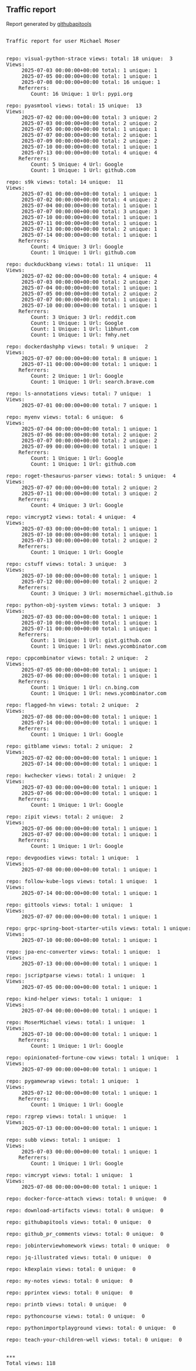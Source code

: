 <h2> Traffic report </h2>

Report generated by <a href="https://github.com/MoserMichael/githubapitools">githubapitools</a>

<pre>

Traffic report for user Michael Moser


repo: visual-python-strace views: total: 18 unique:  3
Views:
	 2025-07-03 00:00:00+00:00 total: 1 unique: 1
	 2025-07-05 00:00:00+00:00 total: 1 unique: 1
	 2025-07-08 00:00:00+00:00 total: 16 unique: 1
	Referrers:
		Count: 16 Unique: 1 Url: pypi.org

repo: pyasmtool views: total: 15 unique:  13
Views:
	 2025-07-02 00:00:00+00:00 total: 3 unique: 2
	 2025-07-03 00:00:00+00:00 total: 2 unique: 2
	 2025-07-05 00:00:00+00:00 total: 1 unique: 1
	 2025-07-07 00:00:00+00:00 total: 2 unique: 1
	 2025-07-09 00:00:00+00:00 total: 2 unique: 2
	 2025-07-10 00:00:00+00:00 total: 1 unique: 1
	 2025-07-13 00:00:00+00:00 total: 4 unique: 4
	Referrers:
		Count: 5 Unique: 4 Url: Google
		Count: 1 Unique: 1 Url: github.com

repo: s9k views: total: 14 unique:  11
Views:
	 2025-07-01 00:00:00+00:00 total: 1 unique: 1
	 2025-07-02 00:00:00+00:00 total: 4 unique: 2
	 2025-07-04 00:00:00+00:00 total: 1 unique: 1
	 2025-07-07 00:00:00+00:00 total: 3 unique: 3
	 2025-07-10 00:00:00+00:00 total: 1 unique: 1
	 2025-07-11 00:00:00+00:00 total: 1 unique: 1
	 2025-07-13 00:00:00+00:00 total: 2 unique: 1
	 2025-07-14 00:00:00+00:00 total: 1 unique: 1
	Referrers:
		Count: 4 Unique: 3 Url: Google
		Count: 1 Unique: 1 Url: github.com

repo: duckduckbang views: total: 11 unique:  11
Views:
	 2025-07-02 00:00:00+00:00 total: 4 unique: 4
	 2025-07-03 00:00:00+00:00 total: 2 unique: 2
	 2025-07-04 00:00:00+00:00 total: 1 unique: 1
	 2025-07-05 00:00:00+00:00 total: 2 unique: 2
	 2025-07-07 00:00:00+00:00 total: 1 unique: 1
	 2025-07-10 00:00:00+00:00 total: 1 unique: 1
	Referrers:
		Count: 3 Unique: 3 Url: reddit.com
		Count: 1 Unique: 1 Url: Google
		Count: 1 Unique: 1 Url: libhunt.com
		Count: 1 Unique: 1 Url: fmhy.net

repo: dockerdashphp views: total: 9 unique:  2
Views:
	 2025-07-07 00:00:00+00:00 total: 8 unique: 1
	 2025-07-11 00:00:00+00:00 total: 1 unique: 1
	Referrers:
		Count: 2 Unique: 1 Url: Google
		Count: 1 Unique: 1 Url: search.brave.com

repo: ls-annotations views: total: 7 unique:  1
Views:
	 2025-07-01 00:00:00+00:00 total: 7 unique: 1

repo: myenv views: total: 6 unique:  6
Views:
	 2025-07-04 00:00:00+00:00 total: 1 unique: 1
	 2025-07-06 00:00:00+00:00 total: 2 unique: 2
	 2025-07-07 00:00:00+00:00 total: 2 unique: 2
	 2025-07-09 00:00:00+00:00 total: 1 unique: 1
	Referrers:
		Count: 1 Unique: 1 Url: Google
		Count: 1 Unique: 1 Url: github.com

repo: roget-thesaurus-parser views: total: 5 unique:  4
Views:
	 2025-07-07 00:00:00+00:00 total: 2 unique: 2
	 2025-07-11 00:00:00+00:00 total: 3 unique: 2
	Referrers:
		Count: 4 Unique: 3 Url: Google

repo: vimcrypt2 views: total: 4 unique:  4
Views:
	 2025-07-03 00:00:00+00:00 total: 1 unique: 1
	 2025-07-10 00:00:00+00:00 total: 1 unique: 1
	 2025-07-13 00:00:00+00:00 total: 2 unique: 2
	Referrers:
		Count: 1 Unique: 1 Url: Google

repo: cstuff views: total: 3 unique:  3
Views:
	 2025-07-10 00:00:00+00:00 total: 1 unique: 1
	 2025-07-12 00:00:00+00:00 total: 2 unique: 2
	Referrers:
		Count: 3 Unique: 3 Url: mosermichael.github.io

repo: python-obj-system views: total: 3 unique:  3
Views:
	 2025-07-03 00:00:00+00:00 total: 1 unique: 1
	 2025-07-10 00:00:00+00:00 total: 1 unique: 1
	 2025-07-11 00:00:00+00:00 total: 1 unique: 1
	Referrers:
		Count: 1 Unique: 1 Url: gist.github.com
		Count: 1 Unique: 1 Url: news.ycombinator.com

repo: cppcombinator views: total: 2 unique:  2
Views:
	 2025-07-05 00:00:00+00:00 total: 1 unique: 1
	 2025-07-06 00:00:00+00:00 total: 1 unique: 1
	Referrers:
		Count: 1 Unique: 1 Url: cn.bing.com
		Count: 1 Unique: 1 Url: news.ycombinator.com

repo: flagged-hn views: total: 2 unique:  2
Views:
	 2025-07-08 00:00:00+00:00 total: 1 unique: 1
	 2025-07-14 00:00:00+00:00 total: 1 unique: 1
	Referrers:
		Count: 1 Unique: 1 Url: Google

repo: gitblame views: total: 2 unique:  2
Views:
	 2025-07-02 00:00:00+00:00 total: 1 unique: 1
	 2025-07-14 00:00:00+00:00 total: 1 unique: 1

repo: kwchecker views: total: 2 unique:  2
Views:
	 2025-07-03 00:00:00+00:00 total: 1 unique: 1
	 2025-07-06 00:00:00+00:00 total: 1 unique: 1
	Referrers:
		Count: 1 Unique: 1 Url: Google

repo: zipit views: total: 2 unique:  2
Views:
	 2025-07-06 00:00:00+00:00 total: 1 unique: 1
	 2025-07-07 00:00:00+00:00 total: 1 unique: 1
	Referrers:
		Count: 1 Unique: 1 Url: Google

repo: devgoodies views: total: 1 unique:  1
Views:
	 2025-07-08 00:00:00+00:00 total: 1 unique: 1

repo: follow-kube-logs views: total: 1 unique:  1
Views:
	 2025-07-14 00:00:00+00:00 total: 1 unique: 1

repo: gittools views: total: 1 unique:  1
Views:
	 2025-07-07 00:00:00+00:00 total: 1 unique: 1

repo: grpc-spring-boot-starter-utils views: total: 1 unique:  1
Views:
	 2025-07-10 00:00:00+00:00 total: 1 unique: 1

repo: jpa-enc-converter views: total: 1 unique:  1
Views:
	 2025-07-13 00:00:00+00:00 total: 1 unique: 1

repo: jscriptparse views: total: 1 unique:  1
Views:
	 2025-07-05 00:00:00+00:00 total: 1 unique: 1

repo: kind-helper views: total: 1 unique:  1
Views:
	 2025-07-04 00:00:00+00:00 total: 1 unique: 1

repo: MoserMichael views: total: 1 unique:  1
Views:
	 2025-07-10 00:00:00+00:00 total: 1 unique: 1
	Referrers:
		Count: 1 Unique: 1 Url: Google

repo: opinionated-fortune-cow views: total: 1 unique:  1
Views:
	 2025-07-09 00:00:00+00:00 total: 1 unique: 1

repo: pygamewrap views: total: 1 unique:  1
Views:
	 2025-07-12 00:00:00+00:00 total: 1 unique: 1
	Referrers:
		Count: 1 Unique: 1 Url: Google

repo: rzgrep views: total: 1 unique:  1
Views:
	 2025-07-13 00:00:00+00:00 total: 1 unique: 1

repo: subb views: total: 1 unique:  1
Views:
	 2025-07-03 00:00:00+00:00 total: 1 unique: 1
	Referrers:
		Count: 1 Unique: 1 Url: Google

repo: vimcrypt views: total: 1 unique:  1
Views:
	 2025-07-08 00:00:00+00:00 total: 1 unique: 1

repo: docker-force-attach views: total: 0 unique:  0

repo: download-artifacts views: total: 0 unique:  0

repo: githubapitools views: total: 0 unique:  0

repo: github_pr_comments views: total: 0 unique:  0

repo: jobinterviewhomework views: total: 0 unique:  0

repo: jq-illustrated views: total: 0 unique:  0

repo: k8explain views: total: 0 unique:  0

repo: my-notes views: total: 0 unique:  0

repo: pprintex views: total: 0 unique:  0

repo: printb views: total: 0 unique:  0

repo: pythoncourse views: total: 0 unique:  0

repo: pythonimportplayground views: total: 0 unique:  0

repo: teach-your-children-well views: total: 0 unique:  0


***
Total views: 118
